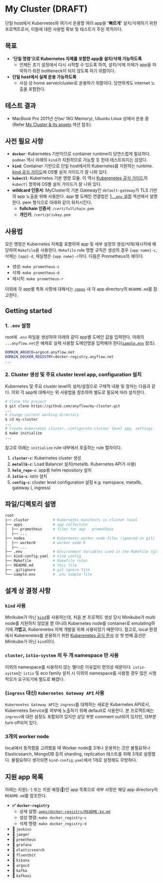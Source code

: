 # My Cluster (DRAFT)
단일 host에서 Kubernetes와 여기서 운용할 여러 app을 **'빠르게'** 설치/삭제하기 위한 프로젝트로서, 이들에 대한 사용법 확보 및 테스트가 주된 목적이다.

## 목표
- **'단일 명령'으로 Kubernetes 자체를 포함한 app을 설치/삭제 가능하도록**
    - 언제든 초기 설정에서 다시 시작할 수 있도록 하여, 설치/삭제 자체가 app을 파악하기 위한 bottleneck이 되지 않도록 하기 위함이다.
- **단일 host에서 실제 운용 가능하도록**
    - 사실 상 home server/cluster로 운용하기 위함이다. 당연하게도 internet 노출을 포함한다.

## 테스트 결과
- MacBook Pro 2011년 산(w/ 16G Memory), Ubuntu Linux 상에서 운용 중(Refer [My Cluster & its assets](https://www.anyflow.net) 섹션 참조).

## 사전 필요 사항
- **`docker`**: Kubernetes 기반이므로 container runtime이 당연스럽게 필요하다. `podman` 역시 아래의 `kind`가 지원하므로 가능할 듯 한데 테스트되지는 않았다.
- **`kind`**: Container 기반으로 단일 host에서의 Kubernetes를 지원하는 runtime. [kind 공식 가이드](https://kind.sigs.k8s.io/docs/user/quick-start/)에 OS별 설치 가이드가 잘 나와 있다.
- **`kubectl`**: Kubernetes 기본 명령 모듈. 이 역시 [Kuberenetes 공식 가이드](https://kubernetes.io/docs/tasks/tools/)의 `kubectl` 항목에 OS별 설치 가이드가 잘 나와 있다.
- **wildcard 인증서**: MyCluster의 기본 Gateway인 `default-gateway`가 TLS 기반의 app 노출을 위해 사용한다. app 별 도메인 연결법은 [1. `.env` 설정](#1-env-설정) 섹션에서 설명한다. pem 형식으로 아래와 같이 위치시킨다.
  - **fullchain 인증서**: `/cert/fullchain.pem`
  - **개인키**: `/cert/privkey.pem`

## 사용법
모든 명령은 Kubernetes 자체를 포함하여 app 및 세부 설정의 생성/삭제/재시작에 해당하여 `Makefile`을 사용한다. `Makefile` rule 명명 규칙은 생성의 경우 `{app name}-c`, 삭제는 `{app}-d`, 재실행은 `{app name}-r`이다. 다음은 Prometheus의 예이다.

- 생성: `make prometheus-c`
- 삭제: `make prometheus-d`
- 재시작: `make prometheus-r`

이외에 각 app별 특화 사항에 대해서는 [`/apps`](./apps) 내 각 app directory의 `README.md`를 참고한다.

## Getting started

### 1. `.env` 설정
root에 `.env` 파일을 생성하여 아래와 같이 app별 도메인 값을 입력한다. 아래의 `...anyflow.net`은 예제로 실제 사용할 도메인명을 입력해야 한다([`sample.env`](sample.env) 참조).

```sh
DOMAIN_ARGOCD=argocd.anyflow.net
DOMAIN_DOCKER_REGISTRY=docker-registry.anyflow.net
...
```

### 2. Cluster 생성 및 주요 cluster level app, configuration 설치
Kubernetes 및 주요 cluster level의 설치/설정으로 구체적 내용 및 절차는 다음과 같다. 이외 각 app에 대해서는 위 사용법을 참조하여 별도로 필요에 따라 설치한다.

```bash
# Clone the project
$ git clone https://github.com/anyflow/my-cluster.git
...
# Change current working directory
$ cd my-cluster
...
# Create Kubernetes cluster, configurate cluster level app, settings.
$ make initialize
...
```

참고로 아래는 `initialize` rule 내부에서 호출하는 rule 절차이다.

1. **`cluster-c`**: Kubernetes cluster 생성
2. **`metallb-c`**: Load Balancer 설치(metallb. Kubernetes API가 사용)
3. **`helm_repo-c`**: app용 helm repository 설치
4. **`istio-c`**: istio 설치
5. **`config-c`**: cluster level configuration 설정 e.g. namspace, metallb, gateway (, ingress)

## 파일/디렉토리 설명
```sh
root
├── cluster           # Kubernetes manifests in cluster level
├── apps              # app collection
│  ├── prometheus     # files for app - prometheus
│  ├── ...
├── nodes             # Kubernetes worker node files (ignored in git)
│  ├── worker0        # worker node 0
│  ├── ...
├── .env              # Environment Variables used in the Makefile (git ignored)
├── kind-config.yaml  # kind config
├── Makefile          # Makefile rules
├── README.md         # this file
├── .gitignore        # git ignore file
└── sample.env        # .env sample file
```

## 설계 상 결정 사항

### `kind` 사용
Minikube가 아닌 [`kind`](https://kind.sigs.k8s.io/)를 사용하는데, 처음 본 프로젝트 생성 당시 Minikube가 multi node를 지원하지 않았을 뿐 아니라 Kubernetes node를 container로 emulating하기에 **가볍고**, Kuberenetes 자체 개발을 위해 사용되었기 때문이다. 참고로, local 환경에서 Kuberenetes를 운용하기 위한 [Kuberenetes 공식 문서](https://kubernetes.io/docs/tasks/tools/) 상 첫 번째 옵션은 Minikube가 아닌 `kind`이다.

### `cluster`, `istio-system` 의 두 개 namespace 만 사용
이외의 namespace를 사용하지 않는 별다른 이유없이 편의성 때문이다. `istio-system`는 `istio` 및 eco family 설치 시 이외의 namespace를 사용할 경우 많은 시행 착오가 요구되기에 별도로 빠졌다.

### (`ingress` 대신) `Kubernetes Gateway API` 사용
`Kuberenetes Gateway API`는 `ingress`를 대체하는 새로운 Kubernetes API로서, Kubernetes Service를 외부에 노출하기 위해 default로 사용한다. 본 프로젝트에는 `ingress`에 대한 설정도 포함되어 있지만 상당 부분 comment out되어 있지만, 대부분 turn off되어 있다.

### 3개의 worker node
local에서 동작함을 고려했을 때 Worker node를 3개나 운용하는 것은 불필요하나 Elasticsearch, MongoDB 등의 sharding, replication 테스트를 위해 3개로 설정했다. 불필요하다 생각되면 `kind-config.yaml`에서 1개로 설정해도 무방하다.

## 지원 app 목록
아래는 지원(✅) 또는 지원 예정(🚧)인 app 목록으로 세부 사항은 해당 app directory의 `README.md`를 참조한다.

- **✅ `docker-registry`**
  - 상세 설명: [`apps/docker-registry/README.ko.md`](./apps/docker-registry/README.md)
  - 생성 명령: `make docker_registry-c`
  - 삭제 명령: `make docker_registry-d`
- 🚧 `jenkins`
- 🚧 `jaeger`
- 🚧 `prmetheus`
- 🚧 `grafana`
- 🚧 `elasticsearch`
- 🚧 `fluentbit`
- 🚧 `kibana`
- 🚧 `argocd`
- 🚧 `kafka`
- 🚧 `kafkaui`